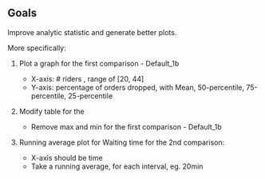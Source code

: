 ## Goals
Improve analytic statistic and generate better plots.

More specifically:
1. Plot a graph for the first comparison - Default_1b
    - X-axis: # riders , range of [20, 44]
    - Y-axis: percentage of orders dropped, with Mean, 50-percentile, 75-percentile, 25-percentile
    
2. Modify table for the
    - Remove max and min for the first comparison - Default_1b

3. Running average plot for Waiting time for the 2nd comparison: 
    - X-axis should be time 
    - Take a running average, for each interval, eg. 20min


